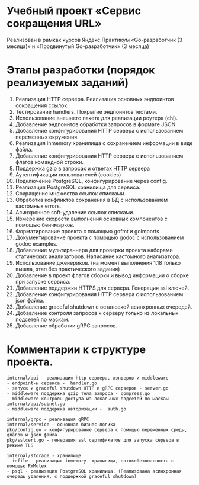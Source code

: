 # Учебный проект «Сервис сокращения URL»
Реализован в рамках курсов Яндекс.Практикум «Go-разработчик (3 месяца)» и «Продвинутый Go-разработчик» (3 месяца)

# Этапы разработки (порядок реализуемых заданий)

1. Реализация HTTP сервера. Реализация основных эндпоинтов сокращения ссылок.
2. Тестирование handlers. Покрытие эндпоинтов тестами.
3. Использование внешнего пакета для реализации роутера (chi).
4. Добавление эндпоинтов обработки запросов в формате JSON.
5. Добавление конфигурирования HTTP сервера с использованием переменных окружения.
6. Реализация inmemory хранилища с сохранением информации в виде файла.
7. Добавление конфигурирования HTTP сервера с использованием флагов командной строки.
8. Поддержка gzip в запросах и ответах HTTP сервера
9. Аутентификации пользователей (cookies)
10. Подключение PostgreSQL, конфигурирование через config.
11. Реализация PostgreSQL хранилища для сервиса.
12. Сокращение множества ссылок списками.
13. Обработка конфликтов сохранения в БД с использованием кастомных errors.
14. Асинхронное soft-удаление ссылок списками.
15. Измерение скорости выполнения основных компонентов с помощью бенчмарков.
16. Форматирование проекта с помощью  gofmt и goimports
17. Документирование проекта с помощью godoc с использованием godoc examples.
18. Добавление мультираннера для проверки проекта наборами статических анализаторов. Написание кастомного анализатора.
19. Использование дженериков. (на момент выполнения 1.18 только вышла, этап без практического задания)
20. Добавление в проект флагов сборки и вывод информации о сборке при запуске сервиса.
21. Добавление поддержки HTTPS для сервера. Генерация ssl ключей.
22. Добавление конфигурирования HTTP сервера с использованием json файла.
23. Добавление graceful shutdown с остановкой асинхронных очередей.
24. Добавление контроля запросов к серверу только из локальных подсетей по маскам.
25. Добавление обработки gRPC запросов.

# Комментарии к структуре проекта.
```
intеrnal/api - реализация http сервера, хэндеров и middleware
- endpoint-ы сервиса -  handler.go
- запуск и graceful shutdown HTTP и gRPC серверов - server.go
- middleware поддержка gzip тела запроса - compress.go
- middleware контроль доступа из локальных подсетей по маскам - internal/api/subnet.go
- middleware поддержка авторизации -  auth.go

internal/grpc - реализация gRPC
internal/service - основная бизнес-логика
pkg/config.go - конфигурирование сервера с помощью переменных среды, флагов и json файла
pkg/sslcert.go - генерация ssl сертификатов для запуска сервера в режиме TLS

internal/storage - хранилище
- infile - реализация inmemory  хранилища, потокобезопасность с помощью RWMutex
- psql - реализация PostgreSQL хранилища. (Реализована асинхронная очередь удаления, с поддержкой graceful shutdown)
```
